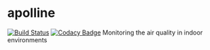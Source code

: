 # apolline
[![Build Status](https://travis-ci.org/Spirals-Team/apolline.svg?branch=sprint1%2Fthomas)](https://travis-ci.org/Spirals-Team/apolline)
[![Codacy Badge](https://www.codacy.com/project/badge/6ae0421906c14389b5abd69323d4d101)](https://www.codacy.com/app/thomas-vincent-59260/apolline)
Monitoring the air quality in indoor environments
